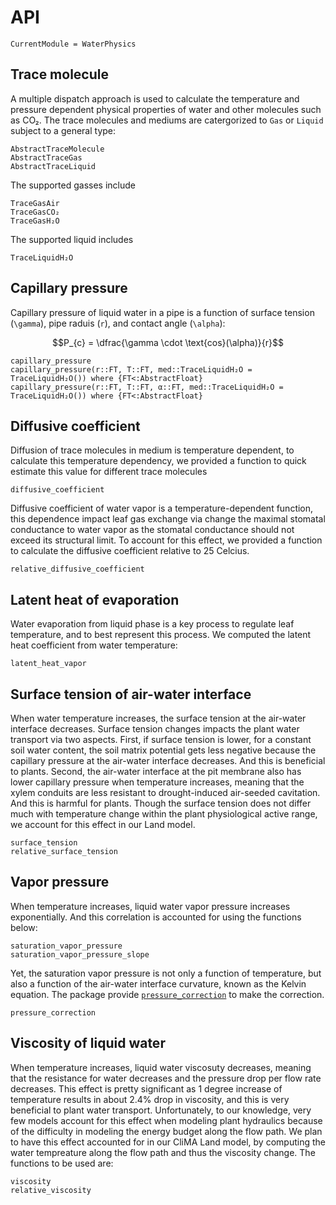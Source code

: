 # API
```@meta
CurrentModule = WaterPhysics
```




## Trace molecule
A multiple dispatch approach is used to calculate the temperature and pressure
    dependent physical properties of water and other molecules such as CO₂. The
    trace molecules and mediums are catergorized to `Gas` or `Liquid` subject
    to a general type:

```@docs
AbstractTraceMolecule
AbstractTraceGas
AbstractTraceLiquid
```

The supported gasses include

```@docs
TraceGasAir
TraceGasCO₂
TraceGasH₂O
```

The supported liquid includes

```@docs
TraceLiquidH₂O
```




## Capillary pressure
Capillary pressure of liquid water in a pipe is a function of surface tension
    (``\gamma``), pipe raduis (``r``), and contact angle (``\alpha``):

```math
P_{c} = \dfrac{\gamma \cdot \text{cos}(\alpha)}{r}
```

```@docs
capillary_pressure
capillary_pressure(r::FT, T::FT, med::TraceLiquidH₂O = TraceLiquidH₂O()) where {FT<:AbstractFloat}
capillary_pressure(r::FT, T::FT, α::FT, med::TraceLiquidH₂O = TraceLiquidH₂O()) where {FT<:AbstractFloat}
```




## Diffusive coefficient
Diffusion of trace molecules in medium is temperature dependent, to calculate
    this temperature dependency, we provided a function to quick estimate this
    value for different trace molecules

```@docs
diffusive_coefficient
```

Diffusive coefficient of water vapor is a temperature-dependent function, this
    dependence impact leaf gas exchange via change the maximal stomatal
    conductance to water vapor as the stomatal conductance should not exceed
    its structural limit. To account for this effect, we provided a function to
    calculate the diffusive coefficient relative to 25 Celcius.

```@docs
relative_diffusive_coefficient
```




## Latent heat of evaporation
Water evaporation from liquid phase is a key process to regulate leaf
    temperature, and to best represent this process. We computed the latent
    heat coefficient from water temperature:

```@docs
latent_heat_vapor
```




## Surface tension of air-water interface
When water temperature increases, the surface tension at the air-water
    interface decreases. Surface tension changes impacts the plant water
    transport via two aspects. First, if surface tension is lower, for a
    constant soil water content, the soil matrix potential gets less negative
    because the capillary pressure at the air-water interface decreases. And
    this is beneficial to plants. Second, the air-water interface at the pit
    membrane also has lower capillary pressure when temperature increases,
    meaning that the xylem conduits are less resistant to drought-induced
    air-seeded cavitation. And this is harmful for plants. Though the surface
    tension does not differ much with temperature change within the plant
    physiological active range, we account for this effect in our Land model.

```@docs
surface_tension
relative_surface_tension
```




## Vapor pressure
When temperature increases, liquid water vapor pressure increases
    exponentially. And this correlation is accounted for using the functions
    below:

```@docs
saturation_vapor_pressure
saturation_vapor_pressure_slope
```

Yet, the saturation vapor pressure is not only a function of temperature, but
    also a function of the air-water interface curvature, known as the Kelvin
    equation. The package provide [`pressure_correction`](@ref) to make the
    correction.

```@docs
pressure_correction
```




## Viscosity of liquid water
When temperature increases, liquid water viscosuty decreases, meaning that the
    resistance for water decreases and the pressure drop per flow rate
    decreases. This effect is pretty significant as 1 degree increase of
    temperature results in about 2.4% drop in viscosity, and this is very
    beneficial to plant water transport. Unfortunately, to our knowledge, very
    few models account for this effect when modeling plant hydraulics because
    of the difficulty in modeling the energy budget along the flow path. We
    plan to have this effect accounted for in our CliMA Land model, by
    computing the water tempreature along the flow path and thus the viscosity
    change. The functions to be used are:

```@docs
viscosity
relative_viscosity
```
